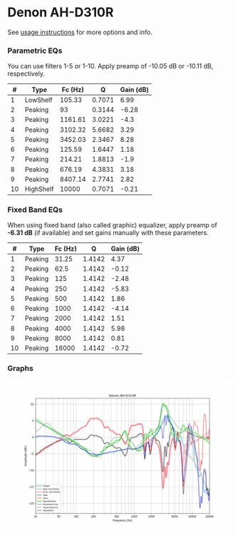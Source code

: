 # Denon AH-D310R
See [usage instructions](https://github.com/jaakkopasanen/AutoEq#usage) for more options and info.

### Parametric EQs
You can use filters 1-5 or 1-10. Apply preamp of -10.05 dB or -10.11 dB, respectively.

|   # | Type      |   Fc (Hz) |      Q |   Gain (dB) |
|-----|-----------|-----------|--------|-------------|
|   1 | LowShelf  |    105.33 | 0.7071 |        6.99 |
|   2 | Peaking   |     93    | 0.3144 |       -6.28 |
|   3 | Peaking   |   1161.61 | 3.0221 |       -4.3  |
|   4 | Peaking   |   3102.32 | 5.6682 |        3.29 |
|   5 | Peaking   |   3452.03 | 2.3467 |        8.28 |
|   6 | Peaking   |    125.59 | 1.6447 |        1.18 |
|   7 | Peaking   |    214.21 | 1.8813 |       -1.9  |
|   8 | Peaking   |    676.19 | 4.3831 |        3.18 |
|   9 | Peaking   |   8407.14 | 2.7741 |        2.82 |
|  10 | HighShelf |  10000    | 0.7071 |       -0.21 |

### Fixed Band EQs
When using fixed band (also called graphic) equalizer, apply preamp of **-6.31 dB** (if available) and set gains manually with these parameters.

|   # | Type    |   Fc (Hz) |      Q |   Gain (dB) |
|-----|---------|-----------|--------|-------------|
|   1 | Peaking |     31.25 | 1.4142 |        4.37 |
|   2 | Peaking |     62.5  | 1.4142 |       -0.12 |
|   3 | Peaking |    125    | 1.4142 |       -2.48 |
|   4 | Peaking |    250    | 1.4142 |       -5.83 |
|   5 | Peaking |    500    | 1.4142 |        1.86 |
|   6 | Peaking |   1000    | 1.4142 |       -4.14 |
|   7 | Peaking |   2000    | 1.4142 |        1.51 |
|   8 | Peaking |   4000    | 1.4142 |        5.98 |
|   9 | Peaking |   8000    | 1.4142 |        0.81 |
|  10 | Peaking |  16000    | 1.4142 |       -0.72 |

### Graphs
![](./Denon%20AH-D310R.png)
